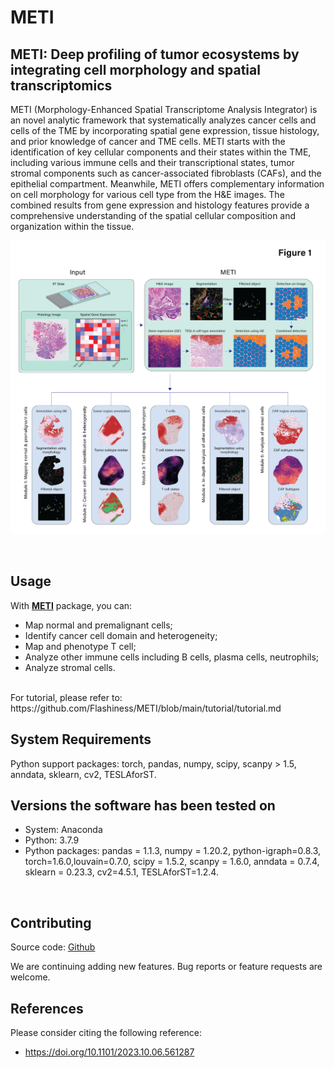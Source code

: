 # METI

## METI: Deep profiling of tumor ecosystems by integrating cell morphology and spatial transcriptomics

METI (Morphology-Enhanced Spatial Transcriptome Analysis Integrator) is an novel analytic framework that systematically analyzes cancer cells and cells of the TME by incorporating spatial gene expression, tissue histology, and prior knowledge of cancer and TME cells. METI starts with the identification of key cellular components and their states within the TME, including various immune cells and their transcriptional states, tumor stromal components such as cancer-associated fibroblasts (CAFs), and the epithelial compartment. Meanwhile, METI offers complementary information on cell morphology for various cell type from the H&E images. The combined results from gene expression and histology features provide a comprehensive understanding of the spatial cellular composition and organization within the tissue. 
<br>

![METI workflow](doc/P1-Fig1.png)

<br>

## Usage

With [**METI**](https://github.com/Flashiness/METI) package, you can:
- Map normal and premalignant cells;
- Identify cancer cell domain and heterogeneity;
- Map and phenotype T cell;
- Analyze other immune cells including B cells, plasma cells, neutrophils;
- Analyze stromal cells.
<br>
For tutorial, please refer to: https://github.com/Flashiness/METI/blob/main/tutorial/tutorial.md
<br>

## System Requirements
Python support packages: torch, pandas, numpy, scipy, scanpy > 1.5, anndata, sklearn, cv2, TESLAforST.

## Versions the software has been tested on
- System: Anaconda
- Python: 3.7.9
- Python packages: pandas = 1.1.3, numpy = 1.20.2, python-igraph=0.8.3, torch=1.6.0,louvain=0.7.0, scipy = 1.5.2, scanpy = 1.6.0, anndata = 0.7.4,  sklearn = 0.23.3, cv2=4.5.1, TESLAforST=1.2.4.
<br>

## Contributing

Source code: [Github](https://github.com/Flashiness/METI)  

We are continuing adding new features. Bug reports or feature requests are welcome. 

## References

Please consider citing the following reference:

- https://doi.org/10.1101/2023.10.06.561287
<br>




